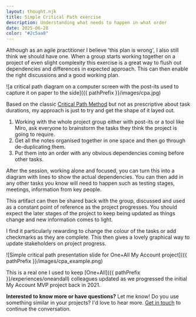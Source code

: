 ```yaml
---
layout: thought.njk
title: Simple Critical Path exercise
description: Understanding what needs to happen in what order
date: 2025-06-28
color: "#2c5aa0"
---
```


Although as an agile practitioner I believe 'this plan is wrong', I also still think we should have one. When a group starts working together on a project of even slight complexity this exercise is a great way to flush out dependencies and differences in expected approach. This can then enable the right discussions and a good working plan.

![a critical path diagram on a computer screen with the post-its used to capture it on paper to the side]({{ pathPrefix }}/images/cpa.jpg)

Based on the classic [Critical Path Method](https://en.wikipedia.org/wiki/Critical_path_method) but not as prescriptive about task durations, my approach is just to try and get the shape of it layed out.

1. Working with the whole project group either with post-its or a tool like Miro, ask everyone to brainstorm the tasks they think the project is going to require.
2. Get all the notes organised together in one space and then go through de-duplicating them.
3. Put them into an order with any obvious dependencies coming before other tasks.

After the session, working alone and focused, you can turn this into a diagram with lines to show the actual dependencies. You can then add in any other tasks you know will need to happen such as testing stages, meetings, information from key people.

This artifact can then be shared back with the group, discussed and used as a constant point of reference as the project progresses. You should expect the later stages of the project to keep being updated as things change and new information comes to light.

I find it particularly rewarding to change the colour of the tasks or add checkmarks as they are complete. This then gives a lovely graphical way to update stakeholders on project progress.

![Simple critical path presentation slide for One+All My Account project]({{ pathPrefix }}/images/cpa_example.png)

This is a real one I used to keep [One+All]({{ pathPrefix }}/experiences/oneandall) colleagues updated as we progressed the initial My Account MVP project back in 2021.

<div class="highlight-box">
<p><strong>Interested to know more or have questions?</strong> Let me know! Do you use something similar in your projects? I'd love to hear more. <a href="/contact/">Get in touch</a> to continue the conversation.</p>
</div>